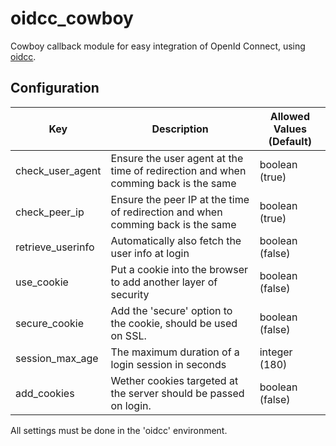 # oidcc_cowboy
Cowboy callback module for easy integration of OpenId Connect, using [oidcc](https://github.com/indigo-dc/oidcc).

## Configuration
| Key | Description | Allowed Values (Default) |
| --- | --- | --- |
| check_user_agent | Ensure the user agent at the time of redirection and when comming back is the same | boolean (true) |
| check_peer_ip | Ensure the peer IP at the time of redirection and when comming back is the same | boolean (true) |
| retrieve_userinfo | Automatically also fetch the user info at login | boolean (false) |
| use_cookie | Put a cookie into the browser to add another layer of security | boolean (false) |
| secure_cookie | Add the 'secure' option to the cookie, should be used on SSL. | boolean (false) |
| session_max_age | The maximum duration of a login session in seconds | integer (180) |
| add_cookies | Wether cookies targeted at the server should be passed on login. | boolean (false) |

All settings must be done in the 'oidcc' environment.

